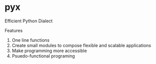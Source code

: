 pyx
===

Efficient Python Dialect

Features

1. One line functions
2. Create small modules to compose flexible and scalable applications
3. Make programming more accessible
4. Psuedo-functional programing
